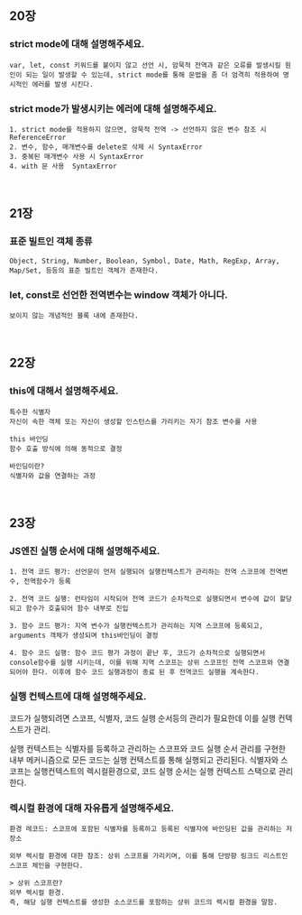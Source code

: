 ## 20장

### strict mode에 대해 설명해주세요.

    var, let, const 키워드를 붙이지 않고 선언 시, 암묵적 전역과 같은 오류를 발생시킬 원인이 되는 일이 발생할 수 있는데, strict mode를 통해 문법을 좀 더 엄격히 적용하여 명시적인 에러를 발생 시킨다.
    
### strict mode가 발생시키는 에러에 대해 설명해주세요.

    1. strict mode를 적용하지 않으면, 암묵적 전역 -> 선언하지 않은 변수 참조 시 ReferenceError
    2. 변수, 함수, 매개변수를 delete로 삭제 시 SyntaxError
    3. 중복된 매개변수 사용 시 SyntaxError
    4. with 문 사용  SyntaxError

<br>

## 21장

### 표준 빌트인 객체 종류

    Object, String, Number, Boolean, Symbol, Date, Math, RegExp, Array, Map/Set, 등등의 표준 빌트인 객체가 존재한다.

### let, const로 선언한 전역변수는 window 객체가 아니다. 

    보이지 않는 개념적인 블록 내에 존재한다.

<br>

## 22장

### this에 대해서 설명해주세요.

    특수한 식별자
    자신이 속한 객체 또는 자신이 생성할 인스턴스를 가리키는 자기 참조 변수를 사용
    
    this 바인딩
    함수 호출 방식에 의해 동적으로 결정
    
    바인딩이란?
    식별자와 값을 연결하는 과정

<br>

## 23장

### JS엔진 실행 순서에 대해 설명해주세요.
  
    1. 전역 코드 평가: 선언문이 먼저 실행되어 실행컨텍스트가 관리하는 전역 스코프에 전역변수, 전역함수가 등록

    2. 전역 코드 실행: 런타임이 시작되어 전역 코드가 순차적으로 실행되면서 변수에 값이 할당되고 함수가 호출되어 함수 내부로 진입

    3. 함수 코드 평가: 지역 변수가 실행컨텍스트가 관리하는 지역 스코프에 등록되고, arguments 객체가 생성되며 this바인딩이 결정

    4. 함수 코드 실행: 함수 코드 평가 과정이 끝난 후, 코드가 순차적으로 실행되면서 console함수를 실행 시키는데, 이를 위해 지역 스코프는 상위 스코프인 전역 스코프와 연결되어야 한다. 이후에 함수 코드 실행과정이 종료 된 후 전역코드 실행을 계속한다.
    
### 실행 컨텍스트에 대해 설명해주세요.

코드가 실행되려면 스코프, 식별자, 코드 실행 순서등의 관리가 필요한데 이를 실행 컨텍스트가 관리.

실행 컨텍스트는 식별자를 등록하고 관리하는 스코프와
코드 실행 순서 관리를 구현한 내부 메커니즘으로
모든 코드는 실행 컨텍스트를 통해 실행되고 관리된다.
식별자와 스코프는 실행컨텍스트의 렉시컬환경으로, 코드 실행 순서는 실행 컨텍스트 스택으로 관리한다.
   
    
 ### 렉시컬 환경에 대해 자유롭게 설명해주세요.
 
    환경 레코드: 스코프에 포함된 식별자를 등록하고 등록된 식별자에 바인딩된 값을 관리하는 저장소

    외부 렉시컬 환경에 대한 참조: 상위 스코프를 가리키며, 이를 통해 단방향 링크드 리스트인 스코프 체인을 구현한다.
    
    > 상위 스코프란?
    외부 렉시컬 환경.
    즉, 해당 실행 컨텍스트를 생성한 소스코드를 포함하는 상위 코드의 렉시컬 환경을 말함.
